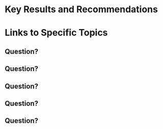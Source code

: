 # Key Results and Recommendations

# Links to Specific Topics

## Question?


## Question?


## Question?


## Question?


## Question?

